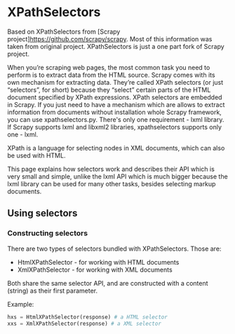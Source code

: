 # XPathSelectors

Based on XPathSelectors from [Scrapy project]<https://github.com/scrapy/scrapy>. Most of this information was taken from original project. XPathSelectors is just a one part fork of Scrapy project. 

When you’re scraping web pages, the most common task you need to perform is to extract data from the HTML source. Scrapy comes with its own mechanism for extracting data. They’re called XPath selectors (or just “selectors”, for short) because they “select” certain parts of the HTML document specified by XPath expressions. XPath selectors are embedded in Scrapy. If you just need to have a mechanism which are allows to extract information from documents without installation whole Scrapy framework, you can use xpathselectors.py. There's only one requirement - lxml library. If Scrapy supports lxml and libxml2 libraries, xpathselectors supports only one - lxml.

XPath is a language for selecting nodes in XML documents, which can also be used with HTML.

This page explains how selectors work and describes their API which is very small and simple, unlike the lxml API which is much bigger because the lxml library can be used for many other tasks, besides selecting markup documents.

## Using selectors

### Constructing selectors

There are two types of selectors bundled with XPathSelectors. Those are:

- HtmlXPathSelector - for working with HTML documents
- XmlXPathSelector - for working with XML documents

Both share the same selector API, and are constructed with a content (string) as their first parameter. 

Example:
```python
hxs = HtmlXPathSelector(response) # a HTML selector
xxs = XmlXPathSelector(response) # a XML selector
```


